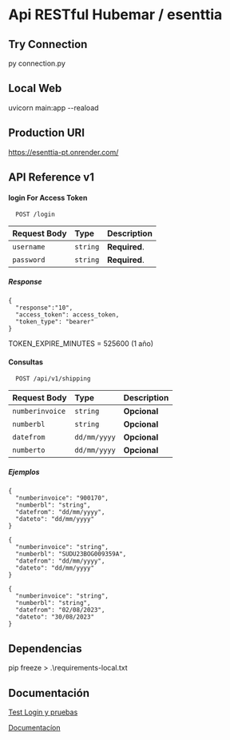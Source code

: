# Api RESTful Hubemar / esenttia

## Try Connection
py connection.py

## Local Web 
uvicorn main:app --reaload

## Production URI
https://esenttia-pt.onrender.com/

## API Reference v1

#### login For Access Token

```http
  POST /login
```
| Request Body | Type     | Description                |
| :-------- | :------- | :------------------------- |
| `username` | `string` | **Required**.  |
| `password` | `string` | **Required**.  |

##### Response
```
{
  "response":"10",
  "access_token": access_token,
  "token_type": "bearer"
}
```

TOKEN_EXPIRE_MINUTES = 525600 (1 año)

#### Consultas

```http
  POST /api/v1/shipping
```

| Request Body | Type     | Description                       |
| :-------- | :------- | :-------------------------------- |
| `numberinvoice`      | `string` | **Opcional** 
| `numberbl`      | `string` | **Opcional** 
| `datefrom`      | `dd/mm/yyyy` | **Opcional** 
| `numberto`      | `dd/mm/yyyy` | **Opcional** 

##### Ejemplos
```
{
  "numberinvoice": "900170",
  "numberbl": "string",
  "datefrom": "dd/mm/yyyy",
  "dateto": "dd/mm/yyyy"
}
```
```
{
  "numberinvoice": "string",
  "numberbl": "SUDU23BOG009359A",
  "datefrom": "dd/mm/yyyy",
  "dateto": "dd/mm/yyyy"
}
```
```
{
  "numberinvoice": "string",
  "numberbl": "string",
  "datefrom": "02/08/2023",
  "dateto": "30/08/2023"
}
```
## Dependencias
pip freeze > .\requirements-local.txt 

## Documentación

[Test Login y pruebas](https://esenttia-pt.onrender.com/docs)

[Documentacíon](https://esenttia-pt.onrender.com/redoc)